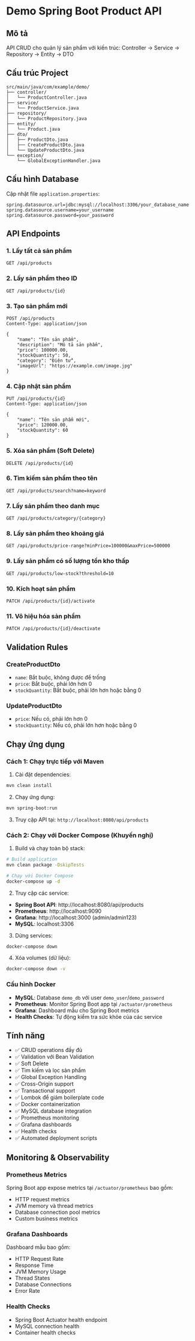 # Demo Spring Boot Product API

## Mô tả
API CRUD cho quản lý sản phẩm với kiến trúc: Controller -> Service -> Repository -> Entity -> DTO

## Cấu trúc Project
```
src/main/java/com/example/demo/
├── controller/
│   └── ProductController.java
├── service/
│   └── ProductService.java
├── repository/
│   └── ProductRepository.java
├── entity/
│   └── Product.java
├── dto/
│   ├── ProductDto.java
│   ├── CreateProductDto.java
│   └── UpdateProductDto.java
└── exception/
    └── GlobalExceptionHandler.java
```

## Cấu hình Database
Cập nhật file `application.properties`:
```properties
spring.datasource.url=jdbc:mysql://localhost:3306/your_database_name
spring.datasource.username=your_username
spring.datasource.password=your_password
```

## API Endpoints

### 1. Lấy tất cả sản phẩm
```
GET /api/products
```

### 2. Lấy sản phẩm theo ID
```
GET /api/products/{id}
```

### 3. Tạo sản phẩm mới
```
POST /api/products
Content-Type: application/json

{
    "name": "Tên sản phẩm",
    "description": "Mô tả sản phẩm",
    "price": 100000.00,
    "stockQuantity": 50,
    "category": "Điện tử",
    "imageUrl": "https://example.com/image.jpg"
}
```

### 4. Cập nhật sản phẩm
```
PUT /api/products/{id}
Content-Type: application/json

{
    "name": "Tên sản phẩm mới",
    "price": 120000.00,
    "stockQuantity": 60
}
```

### 5. Xóa sản phẩm (Soft Delete)
```
DELETE /api/products/{id}
```

### 6. Tìm kiếm sản phẩm theo tên
```
GET /api/products/search?name=keyword
```

### 7. Lấy sản phẩm theo danh mục
```
GET /api/products/category/{category}
```

### 8. Lấy sản phẩm theo khoảng giá
```
GET /api/products/price-range?minPrice=100000&maxPrice=500000
```

### 9. Lấy sản phẩm có số lượng tồn kho thấp
```
GET /api/products/low-stock?threshold=10
```

### 10. Kích hoạt sản phẩm
```
PATCH /api/products/{id}/activate
```

### 11. Vô hiệu hóa sản phẩm
```
PATCH /api/products/{id}/deactivate
```

## Validation Rules

### CreateProductDto
- `name`: Bắt buộc, không được để trống
- `price`: Bắt buộc, phải lớn hơn 0
- `stockQuantity`: Bắt buộc, phải lớn hơn hoặc bằng 0

### UpdateProductDto
- `price`: Nếu có, phải lớn hơn 0
- `stockQuantity`: Nếu có, phải lớn hơn hoặc bằng 0

## Chạy ứng dụng

### Cách 1: Chạy trực tiếp với Maven

1. Cài đặt dependencies:
```bash
mvn clean install
```

2. Chạy ứng dụng:
```bash
mvn spring-boot:run
```

3. Truy cập API tại: `http://localhost:8080/api/products`

### Cách 2: Chạy với Docker Compose (Khuyến nghị)

1. Build và chạy toàn bộ stack:
```bash
# Build application
mvn clean package -DskipTests

# Chạy với Docker Compose
docker-compose up -d
```

2. Truy cập các service:
- **Spring Boot API**: http://localhost:8080/api/products
- **Prometheus**: http://localhost:9090
- **Grafana**: http://localhost:3000 (admin/admin123)
- **MySQL**: localhost:3306

3. Dừng services:
```bash
docker-compose down
```

4. Xóa volumes (dữ liệu):
```bash
docker-compose down -v
```

### Cấu hình Docker

- **MySQL**: Database `demo_db` với user `demo_user`/`demo_password`
- **Prometheus**: Monitor Spring Boot app tại `/actuator/prometheus`
- **Grafana**: Dashboard mẫu cho Spring Boot metrics
- **Health Checks**: Tự động kiểm tra sức khỏe của các service

## Tính năng

- ✅ CRUD operations đầy đủ
- ✅ Validation với Bean Validation
- ✅ Soft Delete
- ✅ Tìm kiếm và lọc sản phẩm
- ✅ Global Exception Handling
- ✅ Cross-Origin support
- ✅ Transactional support
- ✅ Lombok để giảm boilerplate code
- ✅ Docker containerization
- ✅ MySQL database integration
- ✅ Prometheus monitoring
- ✅ Grafana dashboards
- ✅ Health checks
- ✅ Automated deployment scripts

## Monitoring & Observability

### Prometheus Metrics
Spring Boot app expose metrics tại `/actuator/prometheus` bao gồm:
- HTTP request metrics
- JVM memory và thread metrics
- Database connection pool metrics
- Custom business metrics

### Grafana Dashboards
Dashboard mẫu bao gồm:
- HTTP Request Rate
- Response Time
- JVM Memory Usage
- Thread States
- Database Connections
- Error Rate

### Health Checks
- Spring Boot Actuator health endpoint
- MySQL connection health
- Container health checks 